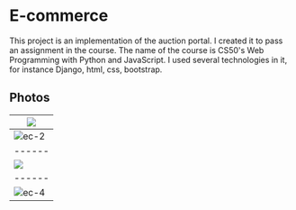 # E-commerce
This project is an implementation of the auction portal. I created it to pass an assignment in the course. The name of the course is 
CS50's Web Programming with Python and JavaScript. I used several technologies in it, for instance Django, html, css, bootstrap. 


## Photos

| ![](https://user-images.githubusercontent.com/43954783/98133401-d66c3500-1ebd-11eb-9771-30c7524336ea.JPG) |
| ------ |
| ![ec-2](https://user-images.githubusercontent.com/43954783/98133917-75912c80-1ebe-11eb-8c95-967de7d098b9.JPG) |
| ------ |
| ![](https://user-images.githubusercontent.com/43954783/98133974-8b065680-1ebe-11eb-8fc0-6ce0533253ab.JPG) |
| ------ |
| ![ec-4](https://user-images.githubusercontent.com/43954783/98134080-a8d3bb80-1ebe-11eb-8a7d-439667dc230a.JPG) |

